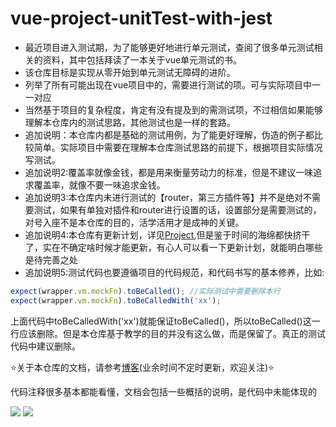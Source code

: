 # vue-project-unitTest-with-jest

+ 最近项目进入测试期，为了能够更好地进行单元测试，查阅了很多单元测试相关的资料，其中包括拜读了一本关于vue单元测试的书。
+ 该仓库目标是实现从零开始到单元测试无障碍的进阶。
+ 列举了所有可能出现在vue项目中的，需要进行测试的项。可与实际项目中一一对应
+ 当然基于项目的复杂程度，肯定有没有提及到的需测试项，不过相信如果能够理解本仓库内的测试思路，其他测试也是一样的套路。
+ 追加说明：本仓库内都是基础的测试用例，为了能更好理解，伪造的例子都比较简单。实际项目中需要在理解本仓库测试思路的前提下，根据项目实际情况写测试。
+ 追加说明2:覆盖率就像金钱，都是用来衡量劳动力的标准，但是不建议一味追求覆盖率，就像不要一味追求金钱。
+ 追加说明3:本仓库内未进行测试的【router，第三方插件等】并不是绝对不需要测试，如果有单独对插件和router进行设置的话，设置部分是需要测试的，对号入座不是本仓库的目的，活学活用才是成神的关键。
+ 追加说明4:本仓库有更新计划，详见[Project](https://github.com/users/holylovelqq/projects/1),但是鉴于时间的海绵都快挤干了，实在不确定啥时候才能更新，有心人可以看一下更新计划，就能明白哪些是待完善之处
+ 追加说明5:测试代码也要遵循项目的代码规范，和代码书写的基本修养，比如:
``` js
expect(wrapper.vm.mockFn).toBeCalled(); //实际测试中需要删除本行
expect(wrapper.vm.mockFn).toBeCalledWith('xx'); 
```
上面代码中toBeCalledWith('xx')就能保证toBeCalled()，所以toBeCalled()这一行应该删除。但是本仓库基于教学的目的并没有这么做，而是保留了。真正的测试代码中建议删除。

⭐关于本仓库的文档，请参考[博客](https://holylovelqq.github.io/vue/VueUnitTest.html#vue-unittest)(业余时间不定时更新，欢迎关注)⭐ 

代码注释很多基本都能看懂，文档会包括一些概括的说明，是代码中未能体现的

<img  src="/vue-unit-test-with-jest/public/test_result.png" />

<img  src="/vue-unit-test-with-jest/public/スクリーンショット 2019-05-27 16.14.04.png" />
